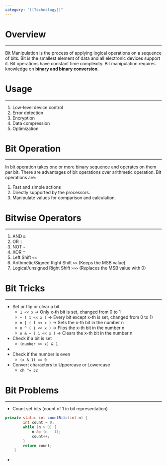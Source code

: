 ```yaml
---
category: "[[Technology]]"
---
```

# Overview
---
Bit Manipulation is the process of applying logical operations on a sequence of bits. Bit is the smallest element of data and all electronic devices support it. Bit operations have constant time complexity. Bit manipulation requires knowledge on **binary and binary conversion**.
# Usage
---
1. Low-level device control
2. Error detection
3. Encryption
4. Data compression
5. Optimization
# Bit Operation
---
In bit operation takes one or more binary sequence and operates on them per bit. There are advantages of bit operations over arithmetic operation. Bit operations are:
1. Fast and simple actions
2. Directly supported by the processors.
3. Manipulate values for comparison and calculation.
# Bitwise Operators
---
1. AND `&`
2. OR `|`
3. NOT `~`
4. XOR `^`
5. Left Shift `<<`
6. Arithmetic/Signed Right Shift `>>` (Keeps the MSB value)
7. Logical/unsigned Right Shift `>>>` (Replaces the MSB value with 0)
# Bit Tricks
---
- Set or flip or clear a bit
	- `1 << x` -> Only x-th bit is set, changed from 0 to 1
	- `~ ( 1 << x )` -> Every bit except x-th is set, changed from 0 to 1)
	- `n | ( 1 << x )` -> Sets the x-th bit in the number n
	- `n ^ ( 1 << x )` -> Flips the x-th bit in the number n
	- `n & ~ ( 1 << x )` -> Clears the x-th bit in the number n
- Check if a bit is set
	- `(number >> x) & 1`
- 
- Check if the number is even
	- `(x & 1) == 0`
- Convert characters to Uppercase or Lowercase
	- `ch ^= 32`

# Bit Problems
---
- Count set bits (count of 1 in bit representation)

```java
private static int countBits(int n) {
        int count = 0;
        while (n > 0) {
            n &= (n - 1);
            count++;
        }
        return count;
    }
```

- 